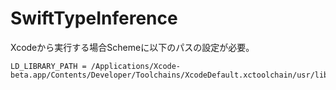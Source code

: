 # SwiftTypeInference

Xcodeから実行する場合Schemeに以下のパスの設定が必要。

```
LD_LIBRARY_PATH = /Applications/Xcode-beta.app/Contents/Developer/Toolchains/XcodeDefault.xctoolchain/usr/lib/swift/macosx
```

